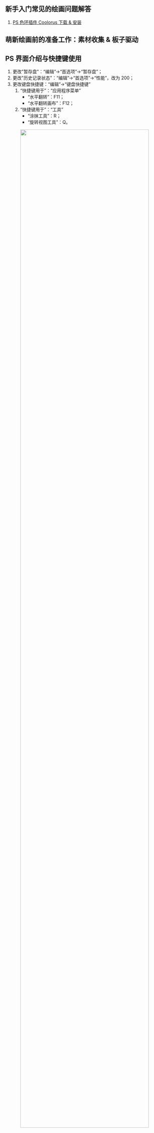 ## 新手入门常见的绘画问题解答

1. [PS 色环插件 Coolorus 下载 & 安装](https://jpsmile.com/coolorus-v2-5-14/)

## 萌新绘画前的准备工作：素材收集 & 板子驱动

## PS 界面介绍与快捷键使用

1. 更改"暂存盘"：“编辑”->“首选项”->“暂存盘”；
2. 更改"历史记录状态"：“编辑”->“首选项”->“性能”，改为 200；
3. 更改键盘快捷键：“编辑”->“键盘快捷键”
   1. “快捷键用于”：“应用程序菜单”
      - “水平翻转”：F11；
      - “水平翻转画布”：F12；
   2. “快捷键用于”：“工具”
      - “涂抹工具”：R；
      - “旋转视图工具”：Q。

<div align=center>
<img width="90%" src="software\Adobe_Photoshop\B站_板绘零基础\image\PS快捷键.png"/><br>
</div>

### 快捷键

[默认键盘快捷键](https://helpx.adobe.com/cn/photoshop/using/default-keyboard-shortcuts.html)

| 工具                                                                 | 快捷键 |
| -------------------------------------------------------------------- | ------ |
| 旋转视图工具                                                         | Q      |
| 魔棒工具                                                             | W      |
| 橡皮擦工具                                                           | E      |
| 涂抹工具                                                             | R      |
| 横排文字工具                                                         | T      |
| 历史记录画笔工具                                                     | Y      |
| 矩形工具                                                             | U      |
| 吸管工具                                                             | I      |
| 减淡工具                                                             | O      |
| 钢笔工具                                                             | P      |
| 路径选择工具                                                         | A      |
| 仿制图章工具                                                         | S      |
| 渐变工具                                                             | G      |
| 抓手工具                                                             | H      |
| 污点修复画笔工具                                                     | J      |
| 图框工具                                                             | K      |
| 套索工具                                                             | L      |
| 缩放工具                                                             | Z      |
| 裁剪工具                                                             | C      |
| 移动工具                                                             | V      |
| 画笔工具                                                             | B      |
| 从调整画笔工具<br>或渐变滤镜的“添加”<br>或“抹除”模式切换到“新建”模式 | N      |
| 矩形选框工具                                                         | M      |

| 操作                                  | 组合快捷键   |
| ------------------------------------- | ------------ |
| 文件->新建                            | Ctrl+N       |
| 文件->存储                            | Ctrl+S       |
| 图层->新建->图层                      | Ctrl+Shift+N |
| 填充前景色                            | Alt+Delete   |
| 取消选择选区                          | Ctrl+D       |
| 填充背景色                            | Ctrl+Delete  |
| 删除图层                              | Delete       |
| 画笔模式下<br>按住 Alt 进行吸色       |              |
| 选择工具下<br>按住 Alt 进行图层复制   |              |
| 两个图层之间<br>按住 Alt 创建剪贴蒙版 |              |

## PS 绘画中常用的工具实战

